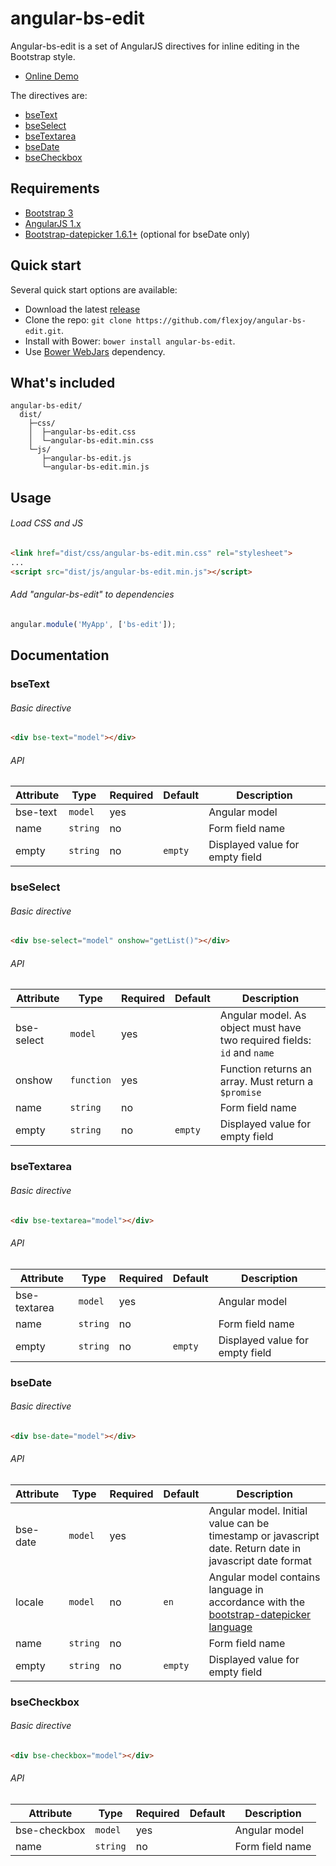 # angular-bs-edit

Angular-bs-edit is a set of AngularJS directives for inline editing in the Bootstrap style.
 
- [Online Demo](https://flexjoy.github.io/angular-bs-edit/) 

The directives are:

- [bseText](#bsetext)
- [bseSelect](#bseselect)
- [bseTextarea](#bsetextarea)
- [bseDate](#bsedate)
- [bseCheckbox](#bsecheckbox)  

## Requirements

- [Bootstrap 3](http://getbootstrap.com/)
- [AngularJS 1.x](https://angularjs.org/)
- [Bootstrap-datepicker 1.6.1+](https://github.com/eternicode/bootstrap-datepicker) (optional for bseDate only)

## Quick start

Several quick start options are available:

- Download the latest [release](https://github.com/flexjoy/angular-bs-edit/archive/master.zip)
- Clone the repo: `git clone https://github.com/flexjoy/angular-bs-edit.git`.
- Install with Bower: `bower install angular-bs-edit`.
- Use [Bower WebJars](http://www.webjars.org/bower) dependency.

## What's included

```
angular-bs-edit/
  dist/
    ├─css/
  	│  ├─angular-bs-edit.css
  	│  └─angular-bs-edit.min.css
    └─js/
       ├─angular-bs-edit.js
       └─angular-bs-edit.min.js
```

## Usage

###### Load CSS and JS

```html
<link href="dist/css/angular-bs-edit.min.css" rel="stylesheet">
...
<script src="dist/js/angular-bs-edit.min.js"></script>
```

###### Add "angular-bs-edit" to dependencies 

```javascript
angular.module('MyApp', ['bs-edit']);
```

## Documentation

### bseText

###### Basic directive

```html
<div bse-text="model"></div>
```

###### API

Attribute|Type|Required|Default|Description
---|---|---|---|---
bse-text|`model`|yes||Angular model
name|`string`|no||Form field name
empty|`string`|no|`empty`|Displayed value for empty field

### bseSelect

###### Basic directive

```html
<div bse-select="model" onshow="getList()"></div>
```

###### API

Attribute|Type|Required|Default|Description
---|---|---|---|---
bse-select|`model`|yes||Angular model. As object must have two required fields: `id` and `name` 
onshow|`function`|yes||Function returns an array. Must return a `$promise`
name|`string`|no||Form field name
empty|`string`|no|`empty`|Displayed value for empty field

### bseTextarea

###### Basic directive

```html
<div bse-textarea="model"></div>
```

###### API

Attribute|Type|Required|Default|Description
---|---|---|---|---
bse-textarea|`model`|yes||Angular model
name|`string`|no||Form field name
empty|`string`|no|`empty`|Displayed value for empty field

### bseDate

###### Basic directive

```html
<div bse-date="model"></div>
```

###### API

Attribute|Type|Required|Default|Description
---|---|---|---|---
bse-date|`model`|yes||Angular model. Initial value can be timestamp or javascript date. Return date in javascript date format
locale|`model`|no|`en`|Angular model contains language in accordance with the [bootstrap-datepicker language](https://bootstrap-datepicker.readthedocs.io/en/stable/options.html#language)
name|`string`|no||Form field name
empty|`string`|no|`empty`|Displayed value for empty field

### bseCheckbox

###### Basic directive

```html
<div bse-checkbox="model"></div>
```

###### API

Attribute|Type|Required|Default|Description
---|---|---|---|---
bse-checkbox|`model`|yes||Angular model
name|`string`|no||Form field name
